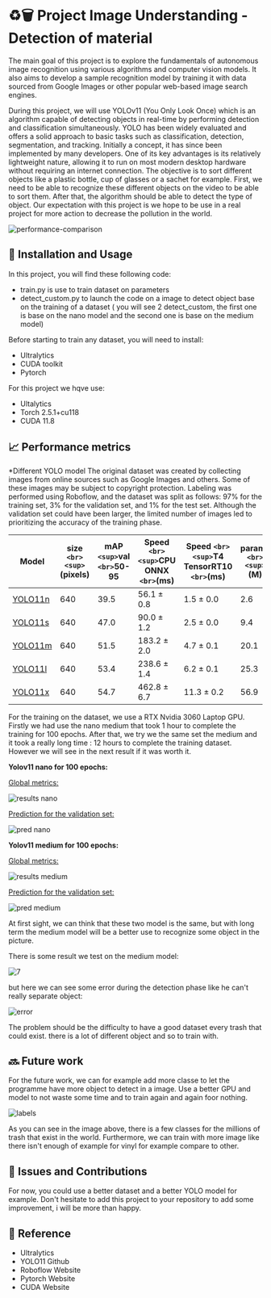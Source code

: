 # ♻️🗑️ Project Image Understanding - Detection of material

The main goal of this project is to explore the fundamentals of autonomous image
recognition using various algorithms and computer vision models. It also aims to
develop a sample recognition model by training it with data sourced from Google
Images or other popular web-based image search engines.

During this project, we will use YOLOv11 (You Only Look Once) which is an algorithm
capable of detecting objects in real-time by performing detection and classification
simultaneously. YOLO has been widely evaluated and offers a solid approach to basic
tasks such as classification, detection, segmentation, and tracking. Initially a concept,
it has since been implemented by many developers. One of its key advantages is its
relatively lightweight nature, allowing it to run on most modern desktop hardware
without requiring an internet connection. The objective is to sort different objects like a
plastic bottle, cup of glasses or a sachet for example. First, we need to be able to
recognize these different objects on the video to be able to sort them. After that, the
algorithm should be able to detect the type of object. Our expectation with this project
is we hope to be use in a real project for more action to decrease the pollution in the
world.

![performance-comparison](https://github.com/user-attachments/assets/ea83a163-29ac-4e30-82eb-c6130d19dfd9)

## 🔩 Installation and Usage 

In this project, you will find these following code:
- train.py is use to train dataset on parameters
- detect_custom.py to launch the code on a image to detect object base on the training of a dataset ( you will see 2 detect_custom, the first one is base on the nano model and the second one is base on the medium model)

Before starting to train any dataset, you will need to install:
- Ultralytics
- CUDA toolkit 
- Pytorch 

For this project we hqve use:
- Ultalytics 
- Torch 2.5.1+cu118
- CUDA 11.8


## 📈 Performance metrics

*Different YOLO model
The original dataset was created by collecting images from online sources such as Google Images and others. Some of these images may be subject to copyright protection. Labeling was performed using Roboflow, and the dataset was split as follows: 97% for the training set, 3% for the validation set, and 1% for the test set. Although the validation set could have been larger, the limited number of images led to prioritizing the accuracy of the training phase.

| Model                                                                             | size `<br><sup>`(pixels) | mAP `<sup>`val `<br>`50-95 | Speed `<br><sup>`CPU ONNX `<br>`(ms) | Speed `<br><sup>`T4 TensorRT10 `<br>`(ms) | params `<br><sup>`(M) | FLOPs `<br><sup>`(B) |
| --------------------------------------------------------------------------------- | -------------------------- | ------------------------------ | ---------------------------------------- | --------------------------------------------- | ----------------------- | ---------------------- |
| [YOLO11n](https://github.com/ultralytics/assets/releases/download/v8.3.0/yolo11n.pt) | 640                        | 39.5                           | 56.1 ± 0.8                              | 1.5 ± 0.0                                    | 2.6                     | 6.5                    |
| [YOLO11s](https://github.com/ultralytics/assets/releases/download/v8.3.0/yolo11s.pt) | 640                        | 47.0                           | 90.0 ± 1.2                              | 2.5 ± 0.0                                    | 9.4                     | 21.5                   |
| [YOLO11m](https://github.com/ultralytics/assets/releases/download/v8.3.0/yolo11m.pt) | 640                        | 51.5                           | 183.2 ± 2.0                             | 4.7 ± 0.1                                    | 20.1                    | 68.0                   |
| [YOLO11l](https://github.com/ultralytics/assets/releases/download/v8.3.0/yolo11l.pt) | 640                        | 53.4                           | 238.6 ± 1.4                             | 6.2 ± 0.1                                    | 25.3                    | 86.9                   |
| [YOLO11x](https://github.com/ultralytics/assets/releases/download/v8.3.0/yolo11x.pt) | 640                        | 54.7                           | 462.8 ± 6.7                             | 11.3 ± 0.2                                   | 56.9                    | 194.9                  |


For the training on the dataset, we use a RTX Nvidia 3060 Laptop GPU. Firstly we had use the nano medium that took 1 hour to complete the training for 100 epochs. After that, we try we the same set the medium and it took a really long time : 12 hours to complete the training dataset. However we will see in the next result if it was worth it.

**Yolov11 nano for 100 epochs:**

<ins> Global metrics: </ins>

![results nano](https://github.com/user-attachments/assets/58dd2096-5120-4e55-b637-60dceab70c46)

<ins> Prediction for the validation set: </ins>

![pred nano](https://github.com/user-attachments/assets/1c073294-0c8c-46d1-9533-fe03ffea94d6)

**Yolov11 medium for 100 epochs:**

<ins>Global metrics: </ins>

![results medium](https://github.com/user-attachments/assets/55da49f3-15f3-464c-8daa-5616ff711bf2)

 <ins> Prediction for the validation set: </ins>

![pred medium](https://github.com/user-attachments/assets/6021e9be-c7a0-4c76-aaa1-0ed53fe94d79)

At first sight, we can think that these two model is the same, but with long term the medium model will be a better use to recognize some object in the picture.

There is some result we test on the medium model:

![7](https://github.com/user-attachments/assets/3c2cd30b-111b-4e4b-aea3-9271f0c15507)

but here we can see some error during the detection phase like he can't really separate object:

![error](https://github.com/user-attachments/assets/93a869d6-3189-41de-a95a-14409e3c5a0f)

The problem should be the difficulty to have a good dataset every trash that could exist. there is a lot of different object and so to train with.

## 🔜 Future work

For the future work, we can for example add more classe to let the programme have more object to detect in a image.
Use a better GPU and model to not waste some time and to train again and again foor nothing.

![labels](https://github.com/user-attachments/assets/ffc81115-629d-44ba-ab4c-a348d21e4b31)

As you can see in the image above, there is a few classes for the millions of trash that exist in the world. Furthermore, we can train with more image like there isn't enough of example for vinyl for example compare to other.

## 👋 Issues and Contributions

For now, you could use a better dataset and a better YOLO model for example. Don't hesitate to add this project to your repository to add some improvement, i will be more than happy.

## 📙 Reference

  - Ultralytics
  - YOLO11 Github
  - Roboflow Website
  - Pytorch Website
  - CUDA Website




